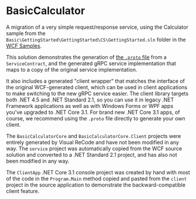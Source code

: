 # BasicCalculator

A migration of a very simple request/response service, using the Calculator sample
from the `Basic\GettingStarted\GettingStarted\CS\GettingStarted.sln` folder in the
[WCF Samples](https://docs.microsoft.com/dotnet/framework/wcf/samples/).

This solution demonstrates the generation of
[the `.proto` file](https://github.com/VisualReCode/Examples/blob/master/BasicCalculator/gRPC/src/BasicCalculatorCore/Protos/basic_calculator_core.proto)
from a `ServiceContract`, and the
generated gRPC service implementation that maps to a copy of the original service implementation.

It also includes a generated "client wrapper" that matches the interface of the original WCF-generated
client, which can be used in client applications to make switching to the new gRPC service easier.
The client library targets both .NET 4.5 and .NET Standard 2.1, so you can use it in legacy .NET Framework
applications as well as with Windows Forms or WPF apps you've upgraded to .NET Core 3.1. For brand new
.NET Core 3.1 apps, of course, we recommend using the `.proto` file directly to generate your own client.

The `BasicCalculatorCore` and `BasicCalculatorCore.Client` projects were entirely generated by Visual ReCode
and have not been modified in any way. The `service` project was automatically copied from the WCF source solution and
converted to a .NET Standard 2.1 project, and has also not been modified in any way.

The `ClientApp` .NET Core 3.1 console project was created by hand with most of the code in the `Program.Main`
method copied and pasted from the `client` project in the source application to demonstrate the backward-compatible
client feature.
